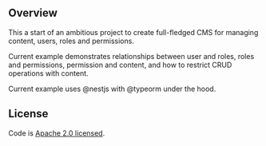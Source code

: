 ## Overview

This a start of an ambitious project to create full-fledged CMS for managing content, users, roles and permissions.

Current example demonstrates relationships between user and roles, roles and permissions, permission and content, and how to restrict CRUD operations with content.

Current example uses @nestjs with @typeorm under the hood.

## License

  Code is [Apache 2.0 licensed](LICENSE).
